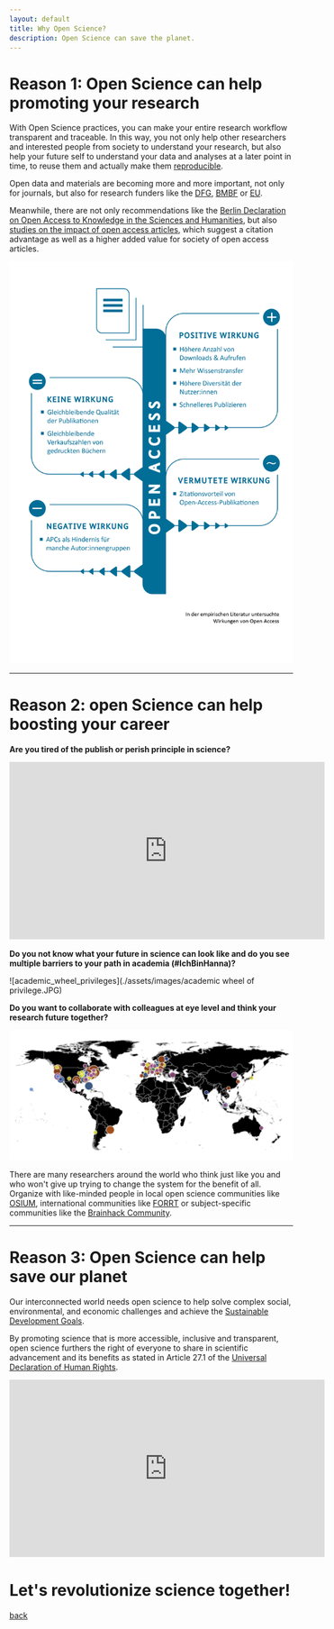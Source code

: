 ```yaml
---
layout: default
title: Why Open Science?
description: Open Science can save the planet.
---
```


# Reason 1: Open Science can help promoting your research
With Open Science practices, you can make your entire research workflow transparent and traceable. In this way, you not only help other researchers and interested people from society to understand your research, but also help your future self to understand your data and analyses at a later point in time, to reuse them and actually make them <a href="https://doi.org/10.1038/533452a">reproducible</a>.

Open data and materials are becoming more and more important, not only for journals, but also for research funders like the <a href="https://doi.org/10.5281/zenodo.7193838">DFG</a>, <a href="https://www.bmbf.de/bmbf/de/forschung/zukunftsstrategie/zukunftsstrategie.html">BMBF</a> or <a href="https://www.consilium.europa.eu/media/56958/st10126-en22.pdf">EU</a>. 

Meanwhile, there are not only recommendations like the <a href="https://openaccess.mpg.de/67605/berlin_declaration_engl.pdf">Berlin Declaration on Open Access to Knowledge in the Sciences and Humanities</a>, but also <a href="https://doi.org/10.34657/7666">studies on the impact of open access articles</a>, which suggest a citation advantage as well as a higher added value for society of open access articles.

![Open_Access_Impact](./assets/images/WirkungenVonOpenAccess2022-Grafik3-Ergebnisse.jpg)

---

# Reason 2: open Science can help boosting your career
**Are you tired of the publish or perish principle in science?**

<iframe width="560" height="315" src="https://www.youtube.com/embed/Y0YYgdSEdu4?si=OraoYHbMGrrMEtyu" title="YouTube video player" frameborder="0" allow="accelerometer; autoplay; clipboard-write; encrypted-media; gyroscope; picture-in-picture; web-share" allowfullscreen></iframe>


**Do you not know what your future in science can look like and do you see multiple barriers to your path in academia (#IchBinHanna)?**

![academic_wheel_privileges](./assets/images/academic wheel of privilege.JPG)


**Do you want to collaborate with colleagues at eye level and think your research future together?**

![Collaboration](./assets/images/Brainhack_cartography.png)

There are many researchers around the world who think just like you and who won't give up trying to change the system for the benefit of all.
Organize with like-minded people in local open science communities like <a href="https://openscienceinitiativeuniversitymarburg.github.io/">OSIUM</a>, international communities like <a href="https://forrt.org/">FORRT</a> or subject-specific communities like the <a href="https://doi.org/10.1016/j.neuron.2021.04.001">Brainhack Community</a>.

---

# Reason 3: Open Science can help save our planet
Our interconnected world needs open science to help solve complex social, environmental, and economic challenges and achieve the <a href="https://sdgs.un.org/goals">Sustainable Development Goals</a>.

By promoting science that is more accessible, inclusive and transparent, open science furthers the right of everyone to share in scientific advancement and its benefits as stated in Article 27.1 of the <a href="https://www.un.org/en/about-us/universal-declaration-of-human-rights">Universal Declaration of Human Rights</a>.

<iframe width="560" height="315" src="https://www.youtube.com/embed/I3Wkvx_ZaFo?si=mayYdTcjiGQxZWcw" title="YouTube video player" frameborder="0" allow="accelerometer; autoplay; clipboard-write; encrypted-media; gyroscope; picture-in-picture; web-share" allowfullscreen></iframe>

# **Let's revolutionize science together!**

[back](./)

